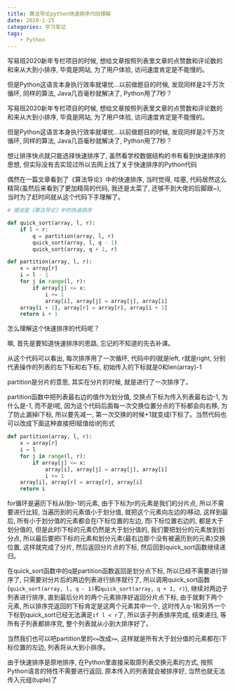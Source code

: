 ```yaml
---
title: 算法导论python快速排序代码理解
date: 2020-1-25
categories: 学习笔记
tags:
    - Python
---
```


写易班2020新年专栏项目的时候, 想给文章按照列表里文章的点赞数和评论数的和来从大到小排序, 毕竟是网站, 为了用户体验, 访问速度肯定是不能慢的。

但是Python这语言本身执行效率就堪忧...以前做题目的时候, 发现同样是2千万次循环, 同样的算法, Java几百毫秒就解决了, Python用了7秒？

<!--more-->

写易班2020新年专栏项目的时候, 想给文章按照列表里文章的点赞数和评论数的和来从大到小排序, 毕竟是网站, 为了用户体验, 访问速度肯定是不能慢的。

但是Python这语言本身执行效率就堪忧...以前做题目的时候, 发现同样是2千万次循环, 同样的算法, Java几百毫秒就解决了, Python用了7秒？

想让排序快点就只能选择快速排序了, 虽然看学校数据结构的书有看到快速排序的思想, 但实际没有去实现过所以去网上找了关于快速排序的Python代码

偶然在一篇文章看到了《算法导论》中的快速排序, 当时觉得, 哇塞, 代码居然这么精简(虽然后来看到了更加精简的代码, 我还是太菜了, 还够不到大佬的后脚跟~), 当时为了赶时间就从这个代码下手理解了。

```Python
# 据说是《算法导论》中的快速排序

def quick_sort(array, l, r):
    if l < r:
        q = partition(array, l, r)
        quick_sort(array, l, q - 1)
        quick_sort(array, q + 1, r)

def partition(array, l, r):
    x = array[r]
    i = l - 1
    for j in range(l, r):
        if array[j] <= x:
            i += 1
            array[i], array[j] = array[j], array[i]
    array[i + 1], array[r] = array[r], array[i + 1]
    return i + 1
```

怎么理解这个快速排序的代码呢？

嘛, 首先是要知道快速排序的思路, 忘记的不知道的先去补课。

从这个代码可以看出, 每次排序用了一次循环, 代码中的l就是left, r就是right, 分别代表操作的列表的左下标和右下标, 初始传入的下标就是0和len(array)-1

partition是分片的意思, 其实在分片的时候, 就是进行了一次排序了。

partition函数中把列表最右边的值作为划分值, 交换点下标为传入列表最右边-1, 为什么是-1, 而不是l呢, 因为这个代码后面每一次交换位置分点的下标都会向右移, 为了防止漏掉l下标, 所以要先减一, 第一次交换的时候+1就变成l下标了。当然代码也可以改成下面这种直接把l赋值给i的形式

```Python
def partition(array, l, r):
    x = array[r]
    i = l
    for j in range(l, r):
        if array[j] <= x:
            array[i], array[j] = array[j], array[i]
            i += 1
    array[i], array[r] = array[r], array[i]
    return i
```

for循环是遍历下标从l到r-1的元素, 由于下标为r的元素是我们的分片点, 所以不需要进行比较, 当遍历到的元素值小于划分值, 就把这个元素向左边的i移动, 这样到最后, 所有小于划分值的元素都会在i下标位置的左边, 而i下标位置右边的, 都是大于划分值的, 但是此时i下标的元素仍然是大于划分值的, 我们要把划分的元素放到划分点, 所以最后要把i下标的元素和划分元素(最右边那个没有被遍历到的元素)交换位置, 这样就完成了分片, 然后返回分片点的下标, 然后回到quick_sort函数继续递归。

在quick_sort函数中的q是partition函数返回是划分点下标, 所以已经不需要进行排序了, 只需要对分片后的两边列表进行排序就行了, 所以调用quick_sort函数(`quick_sort(array, l, q - 1)`和`quick_sort(array, q + 1, r)`), 继续对两边子列表进行排序, 直到最后分片的两个元素排序好返回分片点下标, 由于就剩下两个元素, 所以排序完返回的下标肯定是这两个元素其中一个, 这时传入q-1和另外一个下标到quick_sort已经无法满足`if l < r`了, 所以该子列表排序完成, 结束递归, 等所有子列表都排序完, 整个列表就从小到大排序好了。

当然我们也可以吧partition里的`<=`改成`>=`, 这样就是所有大于划分值的元素都在i下标位置的左边, 列表将从大到小排序。

由于快速排序是原地排序, 在Python里直接采取原列表交换元素的方式, 按照Python语言的特性不需要进行返回, 原本传入的列表就会被排序好, 当然也就无法传入元组(tuple)了
